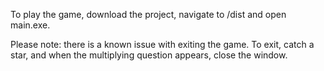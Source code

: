 To play the game, download the project, navigate to /dist and open main.exe.

Please note: there is a known issue with exiting the game. To exit, catch a star, and when the multiplying question appears, close the window.
